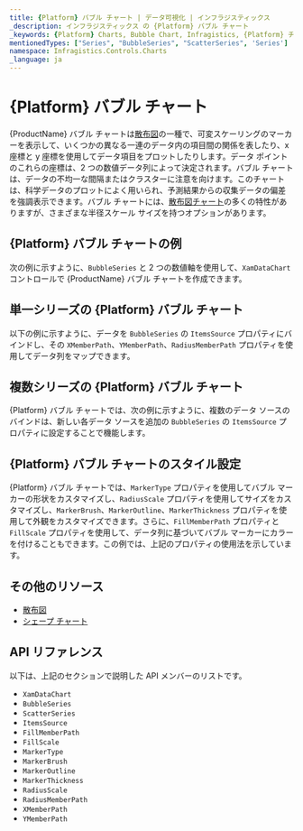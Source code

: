 ```yaml
---
title: {Platform} バブル チャート | データ可視化 | インフラジスティックス
_description: インフラジスティックス の {Platform} バブル チャート
_keywords: {Platform} Charts, Bubble Chart, Infragistics, {Platform} チャート, バブル チャート, インフラジスティックス
mentionedTypes: ["Series", "BubbleSeries", "ScatterSeries", 'Series']
namespace: Infragistics.Controls.Charts
_language: ja
---
```

# {Platform} バブル チャート

{ProductName} バブル チャートは[散布図](scatter-chart.md)の一種で、可変スケーリングのマーカーを表示して、いくつかの異なる一連のデータ内の項目間の関係を表したり、x 座標と y 座標を使用してデータ項目をプロットしたりします。データ ポイントのこれらの座標は、2 つの数値データ列によって決定されます。バブル チャートは、データの不均一な間隔またはクラスターに注意を向けます。このチャートは、科学データのプロットによく用いられ、予測結果からの収集データの偏差を強調表示できます。バブル チャートには、[散布図チャート](scatter-chart.md#{Platform}-散布マーカー-チャート)の多くの特性がありますが、さまざまな半径スケール サイズを持つオプションがあります。

## {Platform} バブル チャートの例

次の例に示すように、`BubbleSeries` と 2 つの数値軸を使用して、`XamDataChart` コントロールで {ProductName} バブル チャートを作成できます。

<code-view style="height: 600px"
           data-demos-base-url="{environment:dvDemosBaseUrl}"
           iframe-src="{environment:dvDemosBaseUrl}/charts/data-chart-scatter-bubble-chart-multiple-sources"
           github-src="charts/data-chart/scatter-bubble-chart-multiple-sources"
           alt="{Platform} バブル チャートの例" >
</code-view>

<div class="divider--half"></div>

## 単一シリーズの {Platform} バブル チャート

以下の例に示すように、データを `BubbleSeries` の `ItemsSource` プロパティにバインドし、その `XMemberPath`、`YMemberPath`、`RadiusMemberPath` プロパティを使用してデータ列をマップできます。

<code-view style="height: 600px"
           data-demos-base-url="{environment:dvDemosBaseUrl}"
           iframe-src="{environment:dvDemosBaseUrl}/charts/data-chart-scatter-bubble-chart-single-source"
           github-src="charts/data-chart/scatter-bubble-chart-single-source"
           alt="単一シリーズの  {Platform} バブル チャート" >
</code-view>

<div class="divider--half"></div>

## 複数シリーズの {Platform} バブル チャート

{Platform} バブル チャートでは、次の例に示すように、複数のデータ ソースのバインドは、新しい各データ ソースを追加の `BubbleSeries` の `ItemsSource` プロパティに設定することで機能します。

<code-view style="height: 600px"
           data-demos-base-url="{environment:dvDemosBaseUrl}"
           iframe-src="{environment:dvDemosBaseUrl}/charts/data-chart-scatter-bubble-chart-multiple-sources"
           github-src="charts/data-chart/scatter-bubble-chart-multiple-sources"
           alt="複数シリーズの {Platform} バブル チャート" >
</code-view>

<div class="divider--half"></div>

## {Platform} バブル チャートのスタイル設定

{Platform} バブル チャートでは、`MarkerType` プロパティを使用してバブル マーカーの形状をカスタマイズし、`RadiusScale` プロパティを使用してサイズをカスタマイズし、`MarkerBrush`、`MarkerOutline`、`MarkerThickness` プロパティを使用して外観をカスタマイズできます。さらに、`FillMemberPath` プロパティと `FillScale` プロパティを使用して、データ列に基づいてバブル マーカーにカラーを付けることもできます。この例では、上記のプロパティの使用法を示しています。

<code-view style="height: 600px"
           data-demos-base-url="{environment:dvDemosBaseUrl}"
           iframe-src="{environment:dvDemosBaseUrl}/charts/data-chart-scatter-bubble-chart-styling"
           github-src="charts/data-chart/scatter-bubble-chart-styling"
           alt="{Platform} バブル チャートのスタイル設定" >
</code-view>

<div class="divider--half"></div>

## その他のリソース

- [散布図](scatter-chart.md)
- [シェープ チャート](shape-chart.md)


## API リファレンス

以下は、上記のセクションで説明した API メンバーのリストです。

- `XamDataChart`
- `BubbleSeries`
- `ScatterSeries`
- `ItemsSource`
- `FillMemberPath`
- `FillScale`
- `MarkerType`
- `MarkerBrush`
- `MarkerOutline`
- `MarkerThickness`
- `RadiusScale`
- `RadiusMemberPath`
- `XMemberPath`
- `YMemberPath`